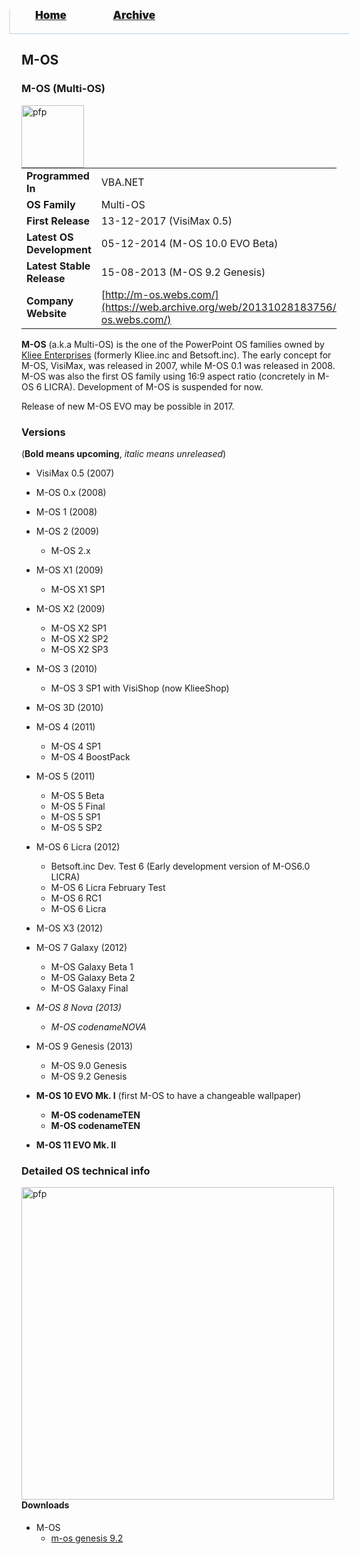 <blockquote style="background: #0000;border-bottom: 1px solid #B2D2E1;height: 30px;margin: 0 -20px 20px;padding: 0px 20px 9px 40px;">
  <p style=""><a href="https://pptos-org.github.io/pptos/" style="font-size: 17px;font-weight: 900;font-style: normal;text-shadow: rgba(255,255,255,0.9) 0 1px 0;">Home</a>&nbsp;&nbsp;&nbsp;&nbsp;&nbsp;&nbsp;&nbsp;&nbsp;&nbsp;&nbsp;&nbsp;&nbsp;&nbsp;&nbsp;&nbsp;&nbsp;&nbsp;&nbsp;
    <a href="https://pptos-org.github.io/pptos/archive/" style="font-size: 17px;font-weight: 900;font-style: normal;text-shadow: rgba(255,255,255,0.9) 0 1px 0;">Archive</a>
  </p>
</blockquote>

## M-OS

### M-OS (Multi-OS)

<a>
  <img align="left" height="100" alt="pfp" src="https://user-images.githubusercontent.com/58103738/131473155-8eb18e3d-5d81-40df-9494-d097b4acbcaa.png" />
</a>

|                           |                               |
| ------------------------- | ----------------------------- |
| **Programmed In**         | VBA.NET                       |
| **OS Family**             | Multi-OS                      |
| **First Release**         | 13-12-2017 (VisiMax 0.5)      |
| **Latest OS Development** | 05-12-2014 (M-OS 10.0 EVO Beta)|
| **Latest Stable Release** | 15-08-2013 (M-OS 9.2 Genesis) |
| **Company Website**       | [http://m-os.webs.com/](https://web.archive.org/web/20131028183756/http://m-os.webs.com/)|

**M-OS** (a.k.a Multi-OS) is the one of the PowerPoint OS families owned by [Kliee Enterprises](https://pptos.fandom.com/wiki/Kliee_Enterprises) (formerly Kliee.inc and Betsoft.inc). The early concept for M-OS, VisiMax, was released in 2007, while M-OS 0.1 was released in 2008. M-OS was also the first OS family using 16:9 aspect ratio (concretely in M-OS 6 LICRA). Development of M-OS is suspended for now.

Release of new M-OS EVO may be possible in 2017.

### Versions

(**Bold means upcoming**, *italic means unreleased*)
 
 - VisiMax 0.5 (2007)
 - M-OS 0.x (2008)
 - M-OS 1 (2008)
 - M-OS 2 (2009)
   - M-OS 2.x

 - M-OS X1 (2009)
   - M-OS X1 SP1

 - M-OS X2 (2009)
   - M-OS X2 SP1
   - M-OS X2 SP2
   - M-OS X2 SP3

 - M-OS 3 (2010)
    - M-OS 3 SP1 with VisiShop (now KlieeShop)

 - M-OS 3D (2010)
 - M-OS 4 (2011)
   - M-OS 4 SP1
   - M-OS 4 BoostPack

 - M-OS 5 (2011)
   - M-OS 5 Beta
   - M-OS 5 Final
   - M-OS 5 SP1
   - M-OS 5 SP2

 - M-OS 6 Licra (2012)
   - Betsoft.inc Dev. Test 6 (Early development version of M-OS6.0 LICRA)
   - M-OS 6 Licra February Test
   - M-OS 6 RC1
   - M-OS 6 Licra

 - M-OS X3 (2012)
 - M-OS 7 Galaxy (2012)
   - M-OS Galaxy Beta 1
   - M-OS Galaxy Beta 2
   - M-OS Galaxy Final

 - *M-OS 8 Nova (2013)*
   - *M-OS codenameNOVA*

 - M-OS 9 Genesis (2013)
   - M-OS 9.0 Genesis
   - M-OS 9.2 Genesis

 - **M-OS 10 EVO Mk. I** (first M-OS to have a changeable wallpaper)
   - **M-OS codenameTEN**
   - **M-OS codenameTEN**

 - **M-OS 11 EVO Mk. II**

### Detailed OS technical info

<a href="https://user-images.githubusercontent.com/58103738/131476189-70b85c81-b27d-41f6-92fc-f7a740bac897.png">
  <img align="left" height="500" alt="pfp" src="https://user-images.githubusercontent.com/58103738/131476189-70b85c81-b27d-41f6-92fc-f7a740bac897.png" />
</a>

#### Downloads

- M-OS
  - [m-os genesis 9.2](https://github.com/pptos-org/pptos/raw/gh-pages/files/M-OS/m-os_genesis__9.2_.pptm)

<body style="background-image: url(https://raw.githubusercontent.com/hexa-one/pptos-wiki/gh-pages/assets/background/background.png);background-repeat: no-repeat;background-attachment: fixed;background-size: cover;">
